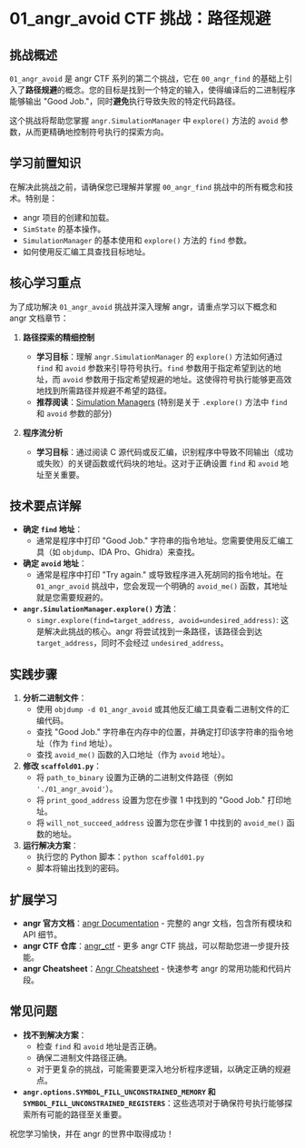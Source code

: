 # 01_angr_avoid CTF 挑战：路径规避

## 挑战概述

`01_angr_avoid` 是 angr CTF 系列的第二个挑战，它在 `00_angr_find` 的基础上引入了**路径规避**的概念。您的目标是找到一个特定的输入，使得编译后的二进制程序能够输出 "Good Job."，同时**避免**执行导致失败的特定代码路径。

这个挑战将帮助您掌握 `angr.SimulationManager` 中 `explore()` 方法的 `avoid` 参数，从而更精确地控制符号执行的探索方向。

## 学习前置知识

在解决此挑战之前，请确保您已理解并掌握 `00_angr_find` 挑战中的所有概念和技术。特别是：

*   angr 项目的创建和加载。
*   `SimState` 的基本操作。
*   `SimulationManager` 的基本使用和 `explore()` 方法的 `find` 参数。
*   如何使用反汇编工具查找目标地址。

## 核心学习重点

为了成功解决 `01_angr_avoid` 挑战并深入理解 angr，请重点学习以下概念和 angr 文档章节：

1.  **路径探索的精细控制**
    *   **学习目标**：理解 `angr.SimulationManager` 的 `explore()` 方法如何通过 `find` 和 `avoid` 参数来引导符号执行。`find` 参数用于指定希望到达的地址，而 `avoid` 参数用于指定希望规避的地址。这使得符号执行能够更高效地找到所需路径并规避不希望的路径。
    *   **推荐阅读**：[Simulation Managers](https://docs.angr.io/en/latest/core-concepts/pathgroups.html) (特别是关于 `.explore()` 方法中 `find` 和 `avoid` 参数的部分)

2.  **程序流分析**
    *   **学习目标**：通过阅读 C 源代码或反汇编，识别程序中导致不同输出（成功或失败）的关键函数或代码块的地址。这对于正确设置 `find` 和 `avoid` 地址至关重要。

## 技术要点详解

*   **确定 `find` 地址**：
    *   通常是程序中打印 "Good Job." 字符串的指令地址。您需要使用反汇编工具（如 `objdump`、IDA Pro、Ghidra）来查找。
*   **确定 `avoid` 地址**：
    *   通常是程序中打印 "Try again." 或导致程序进入死胡同的指令地址。在 `01_angr_avoid` 挑战中，您会发现一个明确的 `avoid_me()` 函数，其地址就是您需要规避的。
*   **`angr.SimulationManager.explore()` 方法**：
    *   `simgr.explore(find=target_address, avoid=undesired_address)`: 这是解决此挑战的核心。angr 将尝试找到一条路径，该路径会到达 `target_address`，同时不会经过 `undesired_address`。

## 实践步骤

1.  **分析二进制文件**：
    *   使用 `objdump -d 01_angr_avoid` 或其他反汇编工具查看二进制文件的汇编代码。
    *   查找 "Good Job." 字符串在内存中的位置，并确定打印该字符串的指令地址（作为 `find` 地址）。
    *   查找 `avoid_me()` 函数的入口地址（作为 `avoid` 地址）。
2.  **修改 `scaffold01.py`**：
    *   将 `path_to_binary` 设置为正确的二进制文件路径（例如 `'./01_angr_avoid'`）。
    *   将 `print_good_address` 设置为您在步骤 1 中找到的 "Good Job." 打印地址。
    *   将 `will_not_succeed_address` 设置为您在步骤 1 中找到的 `avoid_me()` 函数的地址。
3.  **运行解决方案**：
    *   执行您的 Python 脚本：`python scaffold01.py`
    *   脚本将输出找到的密码。

## 扩展学习

*   **angr 官方文档**：[angr Documentation](https://docs.angr.io/en/latest.md) - 完整的 angr 文档，包含所有模块和 API 细节。
*   **angr CTF 仓库**：[angr_ctf](https://github.com/jakespringer/angr_ctf) - 更多 angr CTF 挑战，可以帮助您进一步提升技能。
*   **angr Cheatsheet**：[Angr Cheatsheet](https://docs.angr.io/en/latest/appendix/cheatsheet.html) - 快速参考 angr 的常用功能和代码片段。

## 常见问题

*   **找不到解决方案**：
    *   检查 `find` 和 `avoid` 地址是否正确。
    *   确保二进制文件路径正确。
    *   对于更复杂的挑战，可能需要更深入地分析程序逻辑，以确定正确的规避点。
*   **`angr.options.SYMBOL_FILL_UNCONSTRAINED_MEMORY` 和 `SYMBOL_FILL_UNCONSTRAINED_REGISTERS`**：这些选项对于确保符号执行能够探索所有可能的路径至关重要。

祝您学习愉快，并在 angr 的世界中取得成功！

